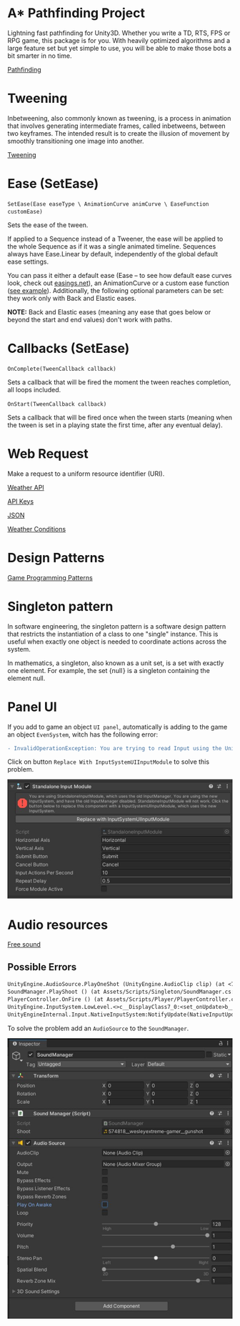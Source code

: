 ﻿# A* Pathfinding Project

Lightning fast pathfinding for Unity3D. Whether you write a TD, RTS, FPS or RPG game, this package is for you. With heavily optimized algorithms and a large feature set but yet simple to use, you will be able to make those bots a bit smarter in no time.

[Pathfinding](https://arongranberg.com/astar/)

# Tweening

Inbetweening, also commonly known as tweening, is a process in animation that involves generating intermediate frames, called inbetweens, between two keyframes. The intended result is to create the illusion of movement by smoothly transitioning one image into another.

[Tweening](http://dotween.demigiant.com/)

# Ease (SetEase)

`SetEase(Ease easeType \ AnimationCurve animCurve \ EaseFunction customEase)`

Sets the ease of the tween.

If applied to a Sequence instead of a Tweener, the ease will be applied to the whole Sequence as if it was a single animated timeline. Sequences always have Ease.Linear by default, independently of the global default ease settings.

You can pass it either a default ease (Ease – to see how default ease curves look, check out [easings.net](https://easings.net/)), an AnimationCurve or a custom ease function ([see example](https://forum.unity.com/threads/dotween-hotween-v2-a-unity-tween-engine.260692/page-40#post-2376683)).
Additionally, the following optional parameters can be set: they work only with Back and Elastic eases.

**NOTE:** Back and Elastic eases (meaning any ease that goes below or beyond the start and end values) don't work with paths.

# Callbacks (SetEase)

`OnComplete(TweenCallback callback)`

Sets a callback that will be fired the moment the tween reaches completion, all loops included.

`OnStart(TweenCallback callback)`

Sets a callback that will be fired once when the tween starts (meaning when the tween is set in a playing state the first time, after any eventual delay).

# Web Request

Make a request to a uniform resource identifier (URI).

[Weather API](https://openweathermap.org/api)

[API Keys](https://home.openweathermap.org/api_keys)

[JSON](https://openweathermap.org/current#current_JSON)

[Weather Conditions](https://openweathermap.org/weather-conditions)

# Design Patterns

[Game Programming Patterns](https://gameprogrammingpatterns.com/contents.html)

# Singleton pattern

In software engineering, the singleton pattern is a software design pattern that restricts the instantiation of a class to one "single" instance. This is useful when exactly one object is needed to coordinate actions across the system.

In mathematics, a singleton, also known as a unit set, is a set with exactly one element. For example, the set {null } is a singleton containing the element null.

# Panel UI

If you add to game an object `UI panel`, automatically is adding to the game an object `EvenSystem`, witch has the following error:

```diff
- InvalidOperationException: You are trying to read Input using the UnityEngine.Input class, but you have switched active Input handling to Input System package in Player Settings.
```
Click on button `Replace With InputSystemUIInputModule` to solve this problem.

![plot](./Images/Error.jpg)

# Audio resources

[Free sound](https://freesound.org/)

## Possible Errors

```diff
UnityEngine.AudioSource.PlayOneShot (UnityEngine.AudioClip clip) (at <7117d168a9ec4e518e0de7d9c98bd09a>:0)
SoundManager.PlayShoot () (at Assets/Scripts/Singleton/SoundManager.cs:32)
PlayerController.OnFire () (at Assets/Scripts/Player/PlayerController.cs:32)
UnityEngine.InputSystem.LowLevel.<>c__DisplayClass7_0:<set_onUpdate>b__0(NativeInputUpdateType, NativeInputEventBuffer*)
UnityEngineInternal.Input.NativeInputSystem:NotifyUpdate(NativeInputUpdateType, IntPtr)
```

To solve the problem add an `AudioSource` to the `SoundManager`.

![plot](./Images/Error1.jpg)